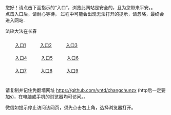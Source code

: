 您好！请点击下面指示的“入口”，浏览此网站是安全的，且为您带来平安。。 <br/>
点击入口后，请耐心等待， 过程中可能会出现无法打开的提示，请忽略，最终会进入网站. </br>

法轮大法在长春<br/>
<div style="padding:10px"><a style="margin:20px" target="_blank" href="https://d6dk0maehwq7k.cloudfront.net/2Qpsp?mcavx" id="ccLink1" rel="nofollow">入口1</a> <a target="_blank" style="margin:20px" href="https://d20e6dr7sac5sd.cloudfront.net/2Qpsp?kzpuk" id="ccLink2" rel="nofollow">入口2</a> <a style="margin:20px" target="_blank" href="https://dn0y5g5bm7a3f.cloudfront.net/2Qpsp?tiyqting" id="ccLink3" rel="nofollow">入口3</a></div>

<div style="padding:10px" ><a style="margin:20px" target="_blank" href="https://d6dk0maehwq7k.cloudfront.net/2Qpsp?mcavx" id="ccLink4" rel="nofollow">入口4</a> <a style="margin:20px" href="https://d20e6dr7sac5sd.cloudfront.net/2Qpsp?kzpuk" target="_blank" id="ccLink5" rel="nofollow">入口5</a> <a style="margin:20px" href="https://dn0y5g5bm7a3f.cloudfront.net/2Qpsp?tiyqting" target="_blank" id="ccLink6" rel="nofollow">入口6</a></div>

<div style="padding:10px"><a style="margin:20px" target="_blank" href="https://d6dk0maehwq7k.cloudfront.net/2Qpsp?mcavx" id="ccLink7" rel="nofollow">入口7</a> <a style="margin:20px" href="https://d20e6dr7sac5sd.cloudfront.net/2Qpsp?kzpuk" target="_blank" id="ccLink8" rel="nofollow">入口8</a> <a style="margin:20px" target="_blank" href="https://dn0y5g5bm7a3f.cloudfront.net/2Qpsp?tiyqting" id="ccLink9" rel="nofollow">入口9</a></div>

<br/>



请复制并记住免翻墙网址 https://github.com/yntd/changchunzx (http后一定要加s)，在电脑或手机的浏览器均可访问。。<br/>

微信如提示停止访问该网页，须先点击右上角，选择浏览器打开。
